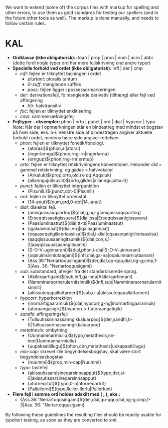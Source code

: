 We want to extend (some of) the corpus files with markup for spelling
and other errors, to use them as gold standards for testing our spellers
(and in the future other tools as well). The markup is done manually,
and needs to follow certain rules.

KAL
===

-   **Ordklasse (ikke obligatorisk)::**
    loan \| prop \| pron \| num \| acro \| abbr
    (dette fordi nogle typer ord har mere fejlskrivning end andre typer)
-   **Specielle forhold ved ordet (ikke obligatorisk):**
    infl \| der \| cmp
    -   *infl*: fejlen er tilknyttet bøjningen i ordet
        -   *plurtant*: pluralis tantum
        -   *0-suff*: manglende suffiks
        -   *poss*: fejlen ligger i possessormarkeringen
    -   *der*: derivationsfejl, fx manglende derivativ (tilhæng) eller
        fejl ved affingering
        -   *htr*: halvtransitiv
    -   *foc*: fejlen er tilknyttet enklitisering
    -   *cmp*: sammensætningsfejl
-   **Fejltyper - eksempler:**
    phon \| orto \| punct \| ord \| dial \| hypcorr \| typo
    *Note*: Når der i opmærkningen står en bindestreg med mindst et
    bogstav på hver side, eks. a-i: Venstre side af bindestregen angiver
    aktuelle forhold i ordet, medens højre side angiver rettelsen.
    -   *phon*: fejlen er tilknyttet fonetik/fonologi.
        -   {atoraai}${phon,ai\|atorai}
        -   {ingerlarnga}${phon,rng-rn\|ingerlarna}
        -   {erngup}${phon,rng-rm\|ermup}
    -   *orto*: fejlen er tilknyttet retskrivningens konventioner.
        Herunder *old* = gammel retskrivning; og *glides* = halvvokaler
        -   {Arkaluk}${prop,orto,old,rk-qq\|Aqqaluk}
        -   {allanngujuitsuviit}${orto,glides\|allanngujuitsuiit}
    -   *punct*: fejlen er tilknyttet interpunktion
        -   {Pisunili.}${punct,dot-0\|Pisunili}
    -   *ord*: fejlen er tilknyttet ordenstal
        -   {14-anut}${num,ord,0-dot\|14.-anut}
    -   *dial*: dialektal fejl.
        -   {aninguissaqqaartoq}${dial,g,ng-g\|aniguissaqqaartoq}
        -   {Erseqqissaatigissuara}${dial,ssa\|Erseqqissaatigissavara}
        -   {Paasiuminaattut}${dial,tt-ts\|Paasiuminaatsut}
        -   {igalaavinnaat}${dial,v-g\|igalaaginnaat}
        -   {oqaaseqatigiileeriaasiisa}${dial,i-dial\|oqaaseqatigiilioriaasiisa}
        -   {aaqqissuusaanngitsumik}${dial,con,s,1-2\|aaqqissuussaanngitsumik}
        -   {S-O-V-uginnarani}${dial,phon,i-dial\|S-O-V-uinnarani}
        -   {oqaluinnarniutaagani}${infl,dial,ga-na\|oqaluinnarniutaanani}
        -   {Ass.36:”Neriartoqusingami}${der,dial,qu-qqu;dial,ng-g;cmp,1-3\|Ass.
            36: "Neriartoqqusigami}
    -   *sub*: substandard, afviger fra det standardiserede sprog.
        -   {Akileraartigani}${sub,infl,ga-nna\|Akileraartinnani}
        -   {Namminersornerulernitsinniik}${infl,sub\|Namminersornerulernitsinniit}
        -   {akissuteqapalluttarneri}${sub,u-a\|akissuteqapallattarneri}
    -   *hypcorr*: hyperkorrektion
        -   {inornartigaaramiuk}${dial,hypcorr,g-ng\|inornartingaaramiuk}
        -   {atoraangasigik}${hypcorr,s-t\|atoraangatigik}
    -   *sandhi*: affingeringsfejl
        -   {Tulluutissorinassanngikkaluarpoq}${der,sandhi,ti-0\|Tulluussorinassanngikkaluarpoq}
    -   *metathesis*: ombytning
        -   {Uunnammarmiullu}${typo,metathesis,nn-mm\|Uummannarmiullu}
        -   {uupakaatiillugu}${phon,con,metathesis\|uukapaatiillugu}
    -   *min-cap*: skrevet lille begyndelsesbogstav, skal være stort
        begyndelsesbogstav
        -   {nuummi}${prop,min-cap\|Nuummi}
    -   *typo*: tastefejl
        -   {akissutissarsisineqarsinnaapput}${typo,der,si-0\|akissutissarsineqarsinnaapput}
        -   {atorneqrtut}${typo,0-a\|atorneqartut}
        -   {Pallullorni}${typo,llullor-llorlu\|Pallorluni}
-   **Flere fejl i samme ord holdes adskilt med ( ; ), eks.:**
    -   {Ass.36:”Neriartoqusingami}${der,dial,qu-qqu;dial,ng-g;cmp,1-3\|Ass.
        36: "Neriartoqqusigami}

By following these guidelines the resulting files should be readily
usable for (speller) testing, as soon as they are converted to xml.
